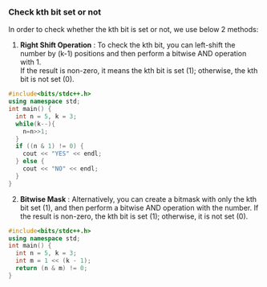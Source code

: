 ### Check kth bit set or not
In order to check whether the kth bit is set or not, we use below 2 methods: <br>
1. **Right Shift Operation** : To check the kth bit, you can left-shift the number by (k-1) positions and then perform a bitwise AND operation with 1. <br>
If the result is non-zero, it means the kth bit is set (1); otherwise, the kth bit is not set (0).<br>
```cpp
#include<bits/stdc++.h>
using namespace std;
int main() {
  int n = 5, k = 3;
  while(k--){
    n=n>>1;
  }
  if ((n & 1) != 0) {
    cout << "YES" << endl;
  } else {
    cout << "NO" << endl;
  }
}
```

2. **Bitwise Mask** : Alternatively, you can create a bitmask with only the kth bit set (1), and then perform a bitwise AND operation with the number. If the result is non-zero, the kth bit is set (1); otherwise, it is not set (0). <br>

```cpp
#include<bits/stdc++.h>
using namespace std;
int main() {
  int n = 5, k = 3;
  int m = 1 << (k - 1);
  return (n & m) != 0;
}
```
